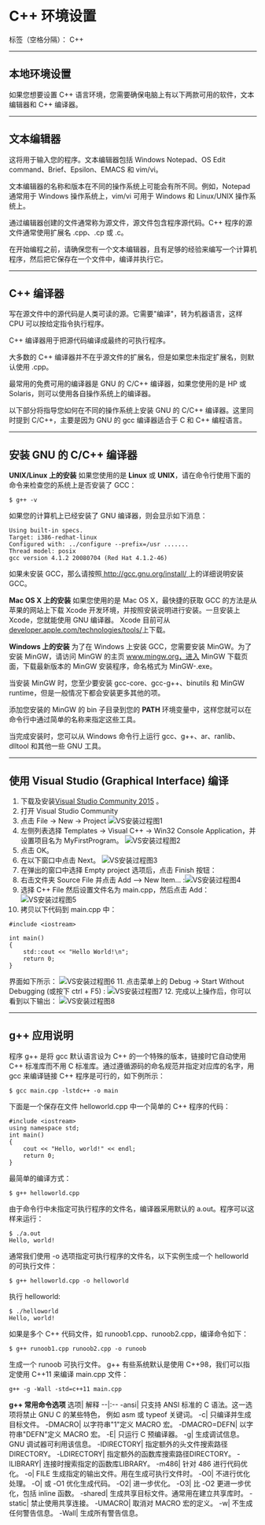 ﻿# C++ 环境设置

标签（空格分隔）： C++


----------
## 本地环境设置 ##
如果您想要设置 C++ 语言环境，您需要确保电脑上有以下两款可用的软件，文本编辑器和 C++ 编译器。


----------
## 文本编辑器 ##
这将用于输入您的程序。文本编辑器包括 Windows Notepad、OS Edit command、Brief、Epsilon、EMACS 和 vim/vi。

文本编辑器的名称和版本在不同的操作系统上可能会有所不同。例如，Notepad 通常用于 Windows 操作系统上，vim/vi 可用于 Windows 和 Linux/UNIX 操作系统上。

通过编辑器创建的文件通常称为源文件，源文件包含程序源代码。C++ 程序的源文件通常使用扩展名 .cpp、.cp 或 .c。

在开始编程之前，请确保您有一个文本编辑器，且有足够的经验来编写一个计算机程序，然后把它保存在一个文件中，编译并执行它。


----------
## C++ 编译器 ##
写在源文件中的源代码是人类可读的源。它需要"编译"，转为机器语言，这样 CPU 可以按给定指令执行程序。

C++ 编译器用于把源代码编译成最终的可执行程序。

大多数的 C++ 编译器并不在乎源文件的扩展名，但是如果您未指定扩展名，则默认使用 .cpp。

最常用的免费可用的编译器是 GNU 的 C/C++ 编译器，如果您使用的是 HP 或 Solaris，则可以使用各自操作系统上的编译器。

以下部分将指导您如何在不同的操作系统上安装 GNU 的 C/C++ 编译器。这里同时提到 C/C++，主要是因为 GNU 的 gcc 编译器适合于 C 和 C++ 编程语言。


----------
## 安装 GNU 的 C/C++ 编译器 ##
**UNIX/Linux 上的安装**
如果您使用的是 **Linux** 或 **UNIX**，请在命令行使用下面的命令来检查您的系统上是否安装了 GCC：
```
$ g++ -v
```
如果您的计算机上已经安装了 GNU 编译器，则会显示如下消息：
```
Using built-in specs.
Target: i386-redhat-linux
Configured with: ../configure --prefix=/usr .......
Thread model: posix
gcc version 4.1.2 20080704 (Red Hat 4.1.2-46)

```
如果未安装 GCC，那么请按照[ http://gcc.gnu.org/install/ ][1]上的详细说明安装 GCC。

**Mac OS X 上的安装**
如果您使用的是 Mac OS X，最快捷的获取 GCC 的方法是从苹果的网站上下载 Xcode 开发环境，并按照安装说明进行安装。一旦安装上 Xcode，您就能使用 GNU 编译器。
Xcode 目前可从[developer.apple.com/technologies/tools/][2]上下载。

**Windows 上的安装**
为了在 Windows 上安装 GCC，您需要安装 MinGW。为了安装 MinGW，请访问 MinGW 的主页 www.mingw.org，进入 MinGW 下载页面，下载最新版本的 MinGW 安装程序，命名格式为 MinGW-<version>.exe。

当安装 MinGW 时，您至少要安装 gcc-core、gcc-g++、binutils 和 MinGW runtime，但是一般情况下都会安装更多其他的项。

添加您安装的 MinGW 的 bin 子目录到您的 **PATH** 环境变量中，这样您就可以在命令行中通过简单的名称来指定这些工具。

当完成安装时，您可以从 Windows 命令行上运行 gcc、g++、ar、ranlib、dlltool 和其他一些 GNU 工具。


----------
## 使用 Visual Studio (Graphical Interface) 编译 ##

 1. 下载及安装[Visual Studio Community 2015][3] 。
 2. 打开 Visual Studio Community
 3. 点击 File -> New -> Project
![VS安装过程图1][4]
 4. 左侧列表选择 Templates -> Visual C++ -> Win32 Console Application，并设置项目名为 MyFirstProgram。
![VS安装过程图2][5]
 5. 点击 OK。
 6. 在以下窗口中点击 Next。
 ![VS安装过程图3][6]
 7. 在弹出的窗口中选择 Empty project 选项后，点击 Finish 按钮：
 8. 右击文件夹 Source File 并点击 Add --> New Item... :![VS安装过程图4][7]
 9. 选择 C++ File 然后设置文件名为 main.cpp，然后点击 Add：
![VS安装过程图5][8]
 10. 拷贝以下代码到 main.cpp 中：
```
#include <iostream>

int main()
{
    std::cout << "Hello World!\n";
    return 0;
}
```
界面如下所示：
![VS安装过程图6][9]
 11. 点击菜单上的 Debug -> Start Without Debugging (或按下 ctrl + F5) :
![VS安装过程图7][10]
 12. 完成以上操作后，你可以看到以下输出：
![VS安装过程图8][11]


----------
## g++ 应用说明 ##
程序 g++ 是将 gcc 默认语言设为 C++ 的一个特殊的版本，链接时它自动使用 C++ 标准库而不用 C 标准库。通过遵循源码的命名规范并指定对应库的名字，用 gcc 来编译链接 C++ 程序是可行的，如下例所示：
```
$ gcc main.cpp -lstdc++ -o main
```
下面是一个保存在文件 helloworld.cpp 中一个简单的 C++ 程序的代码：
```
#include <iostream>
using namespace std;
int main()
{
    cout << "Hello, world!" << endl;
    return 0;
}
```
最简单的编译方式：
```
$ g++ helloworld.cpp
```
由于命令行中未指定可执行程序的文件名，编译器采用默认的 a.out。程序可以这样来运行：
```
$ ./a.out
Hello, world!
```
通常我们使用 -o 选项指定可执行程序的文件名，以下实例生成一个 helloworld 的可执行文件：
```
$ g++ helloworld.cpp -o helloworld
```
执行 helloworld:
```
$ ./helloworld
Hello, world!
```
如果是多个 C++ 代码文件，如 runoob1.cpp、runoob2.cpp，编译命令如下：
```
$ g++ runoob1.cpp runoob2.cpp -o runoob
```
生成一个 runoob 可执行文件。
g++ 有些系统默认是使用 C++98，我们可以指定使用 C++11 来编译 main.cpp 文件：
```
g++ -g -Wall -std=c++11 main.cpp
```
**g++ 常用命令选项**
选项|	解释
--|:--
-ansi|	只支持 ANSI 标准的 C 语法。这一选项将禁止 GNU C 的某些特色， 例如 asm 或 typeof 关键词。
-c|	只编译并生成目标文件。
-DMACRO|	以字符串"1"定义 MACRO 宏。
-DMACRO=DEFN|	以字符串"DEFN"定义 MACRO 宏。
-E|	只运行 C 预编译器。
-g|	生成调试信息。GNU 调试器可利用该信息。
-IDIRECTORY|	指定额外的头文件搜索路径DIRECTORY。
-LDIRECTORY|	指定额外的函数库搜索路径DIRECTORY。
-lLIBRARY|	连接时搜索指定的函数库LIBRARY。
-m486|	针对 486 进行代码优化。
-o|	FILE 生成指定的输出文件。用在生成可执行文件时。
-O0|	不进行优化处理。
-O|	或 -O1 优化生成代码。
-O2|	进一步优化。
-O3|	比 -O2 更进一步优化，包括 inline 函数。
-shared|	生成共享目标文件。通常用在建立共享库时。
-static|	禁止使用共享连接。
-UMACRO|	取消对 MACRO 宏的定义。
-w|	不生成任何警告信息。
-Wall|	生成所有警告信息。




  [1]: http://gcc.gnu.org/install/
  [2]: https://developer.apple.com/xcode/
  [3]: https://visualstudio.microsoft.com/zh-hans/
  [4]: https://www.runoob.com/wp-content/uploads/2017/04/1491460649-6165-bFNzb.png
  [5]: https://www.runoob.com/wp-content/uploads/2017/04/1491460652-2077-kYTy1.png
  [6]: https://www.runoob.com/wp-content/uploads/2017/04/1491460649-3834-Rebpz.png
  [7]: https://www.runoob.com/wp-content/uploads/2017/04/1491460652-4373-DLwEd.png
  [8]: https://www.runoob.com/wp-content/uploads/2015/01/zQaws.png
  [9]: https://www.runoob.com/wp-content/uploads/2017/04/1491460652-4849-vTBkv.png
  [10]: https://www.runoob.com/wp-content/uploads/2017/04/1491460653-6088-B3twO.png
  [11]: https://www.runoob.com/wp-content/uploads/2017/04/1491460652-1492-1AwnS.png

